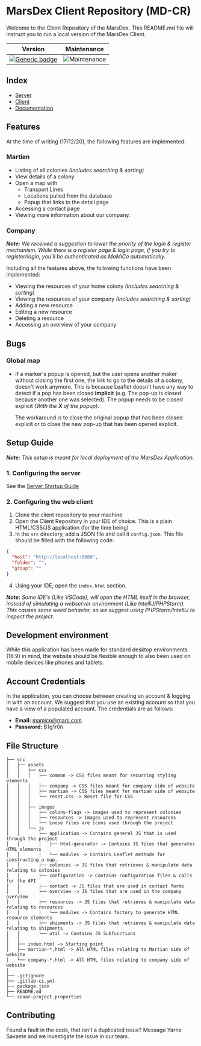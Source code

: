 # MarsDex Client Repository (MD-CR)
Welcome to the Client Repository of the MarsDex. This README.md file will instruct you to run a local version of the MarsDex Client.

|Version|Maintenance|
|---|---|
|[![Generic badge](https://img.shields.io/badge/Version-Live-blue.svg)](https://shields.io/)|![Maintenance](https://img.shields.io/badge/Maintained%3F-yes-green.svg)|

## Index
* [Server](https://git.ti.howest.be/TI/2020-2021/s3/project-ii/projects/groep-23/server)
* [Client](https://git.ti.howest.be/TI/2020-2021/s3/project-ii/projects/groep-23/client)
* [Documentation](https://git.ti.howest.be/TI/2020-2021/s3/project-ii/projects/groep-23/documentation)
## Features
At the time of writing (17/12/20), the following features are implemented:
### Martian
- Listing of all colonies  *(Includes searching & sorting)*
- View details of a colony
- Open a map with 
    - Transport Lines
    - Locations pulled from the database
    - Popup that links to the detail page
- Accessing a contact page
- Viewing more information about our company.
### Company
***Note:** We received a suggestion to lower the priority of the login & register mechanism. While there is a register page & login page, if you try to register/login, you'll be authenticated as MaMiCo automatically.*

Including all the features above, the following functions have been implemented:
- Viewing the resources of your home colony *(Includes searching & sorting)*
- Viewing the resources of your company *(Includes searching & sorting)*
- Adding a new resource
- Editing a new resource
- Deleting a resource
- Accessing an overview of your company

## Bugs
### Global map
- If a marker's popup is opened, but the user opens another maker without closing the first one, the link to go to the details of a colony, doesn't work anymore.
  This is because Leaflet doesn't have any way to detect if a pop has been closed **implicit** (e.g. The pop-up is closed because another one was selected). The popup needs to be closed explicit *(With the **X** of the popup)*.
  
  The workaround is to close the original popup that has been closed explicit or to close the new pop-up that has been opened explicit. 

## Setup Guide
***Note:** This setup is meant for local deployment of the MarsDex Application.*
### 1. Configuring the server
See the [Server Startup Guide](https://git.ti.howest.be/TI/2020-2021/s3/project-ii/projects/groep-23/server#how-to-start)
### 2. Configuring the web client
1. Clone the client repository to your machine
2. Open the Client Repository in your IDE of choice. This is a plain HTML/CSS/JS application (for the time being)
3. In the `src` directory, add a JSON file and call it `config.json`. This file should be filled with the following code:
```json
{
  "host": "http://localhost:8080",
  "folder": "",
  "group": ""
}
```
4. Using your IDE, open the `index.html` section.

***Note:** Some IDE's (Like VSCode), will open the HTML itself in the browser, instead of simulating a webserver environment (Like IntelliJ/PHPStorm). This causes some weird behavior, so we suggest using PHPStorm/IntelliJ to inspect the project.*

## Development environment
While this application has been made for standard desktop environments (16:9) in mind, the website should be flexible enough to also been used on mobile devices like phones and tablets.

## Account Credentials
In the application, you can choose between creating an account & logging in with an account. We suggest that you use an existing account so that you have a view of a populated account. The credentials are as follows:

- **Email:** mamico@mars.com
- **Password:** B1g1r0n
## File Structure
```
├── src
│   ├── assets
│   │   ├── css
│   │   │   ├── common -> CSS files meant for recurring styling elements
│   │   │   ├── company -> CSS files meant for company side of website
│   │   │   ├── martian -> CSS files meant for martian side of website
│   │   │   └── reset.css -> Reset file for CSS
│   │   │
│   │   ├── images
│   │   │   ├── colony-flags -> images used to represent colonies
│   │   │   ├── resources -> Images used to represent resources
│   │   │   └── Loose files are icons used through the project
│   │   └── js
│   │       ├── application -> Contains general JS that is used through the project
│   │       │   ├── html-generator -> Contains JS files that generates HTML elements
│   │       │   └── modules -> Contains Leaflet methods for constructing a map.
│   │       ├── colonies -> JS files that retrieves & manipulate data relating to colonies
│   │       ├── configuration -> Contains configuration files & calls for the API
│   │       ├── contact -> JS files that are used in contact forms
│   │       ├── overview -> JS files that are used in the company overview
│   │       ├── resources -> JS files that retrieves & manipulate data relating to resources
│   │       │   └── modules -> Contains factory to generate HTML resource elements
│   │       ├── shipments -> JS files that retrieves & manipulate data relating to shipments
│   │       └── util -> Contains JS Subfunctions
│   │
│   ├── index.html -> Starting point
│   ├── martian-*.html -> All HTML files relating to Martian side of website
│   └── company-*.html -> All HTML files relating to company side of website
│   
├── .gitignore
├── .gitlab-ci.yml
├── package.json
├── README.md
└── sonar-project.properties
```
## Contributing
Found a fault in the code, that isn't a duplicated issue? Message Yarne Savaete and we investigate the issue in our team.
